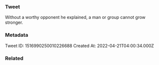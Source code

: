 ### Tweet
Without a worthy opponent he explained, a man or group cannot grow stronger.

### Metadata
Tweet ID: 1516990250010226688
Created At: 2022-04-21T04:00:34.000Z

### Related

